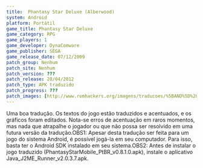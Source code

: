 ```yaml
---
title:  Phantasy Star Deluxe (Alberwood)
system: Android
platform: Portátil
game_title: Phantasy Star Deluxe
game_category: RPG
game_players: 1
game_developer: DynaComware
game_publisher: SEGA
game_release_date: 07/12/2009
patch_group: Nenhum
patch_site: Nenhum
patch_version: ???
patch_release: 28/04/2012
patch_type: APK traduzido
patch_progress: ???
patch_images: [http://www.romhackers.org/imagens/traducoes/%5BAND%5D%20Phantasy%20Star%20Deluxe%20-%20Alberwood%20-%201.jpg,http://www.romhackers.org/imagens/traducoes/%5BAND%5D%20Phantasy%20Star%20Deluxe%20-%20Alberwood%20-%202.jpg,http://www.romhackers.org/imagens/traducoes/%5BAND%5D%20Phantasy%20Star%20Deluxe%20-%20Alberwood%20-%203.jpg]
---
```

Uma boa tradução. Os textos do jogo estão traduzidos e acentuados, e os gráficos foram editados. Nota-se erros de acentuação em raros momentos, mas nada que atrapalhe o jogador ou que não possa ser resolvido em uma futura versão da tradução.OBS1: Apesar desta tradução ser feita para um jogo do sistema Android, é possível jogá-la em seu computador. Para isso, basta ter o Android SDK instalado em seu sistema.OBS2: Antes de instalar o jogo traduzido (PhantasyStarMobile_PtBR_v0.8.1.0.apk), instale o aplicativo Java_J2ME_Runner_v2.0.3.7.apk.